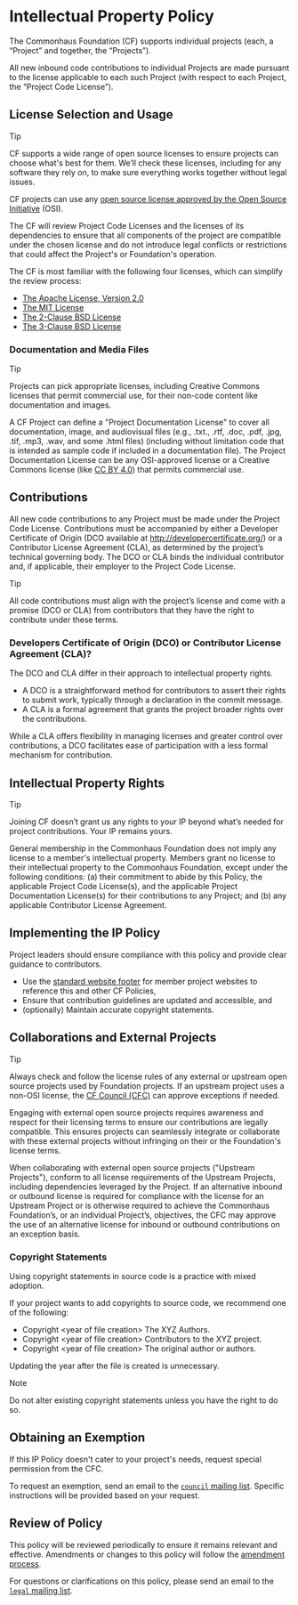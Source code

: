 # Intellectual Property Policy

The Commonhaus Foundation (CF) supports individual projects (each, a “Project” and together, the “Projects”).

All new inbound code contributions to individual Projects are made pursuant to the license applicable to each such Project (with respect to each Project, the “Project Code License”).

## License Selection and Usage

> [!TIP]
> CF supports a wide range of open source licenses to ensure projects can choose what's best for them.
> We’ll check these licenses, including for any software they rely on, to make sure everything works together without legal issues.

CF projects can use any [open source license approved by the Open Source Initiative](https://opensource.org/licenses/) (OSI).

The CF will review Project Code Licenses and the licenses of its dependencies to ensure that all components of the project are compatible under the chosen license and do not introduce legal conflicts or restrictions that could affect the Project's or Foundation's operation.

The CF is most familiar with the following four licenses, which can simplify the review process:

- [The Apache License, Version 2.0](http://www.apache.org/licenses/LICENSE-2.0)
- [The MIT License](https://opensource.org/blog/license/mit)
- [The 2-Clause BSD License](https://opensource.org/blog/license/bsd-2-clause)
- [The 3-Clause BSD License](https://opensource.org/blog/license/bsd-3-clause)

### Documentation and Media Files

> [!TIP]
> Projects can pick appropriate licenses, including Creative Commons licenses that permit commercial use, for their non-code content like documentation and images.

A CF Project can define a "Project Documentation License" to cover all documentation, image, and audiovisual files (e.g., .txt., .rtf, .doc, .pdf, .jpg, .tif, .mp3, .wav, and some .html files) (including without limitation code that is intended as sample code if included in a documentation file).
The Project Documentation License can be any OSI-approved license or a Creative Commons license (like [CC BY 4.0](http://creativecommons.org/licenses/by/4.0/)) that permits commercial use.

## Contributions

All new code contributions to any Project must be made under the Project Code License.
Contributions must be accompanied by either a Developer Certificate of Origin (DCO available at <http://developercertificate.org/>) or a Contributor License Agreement (CLA), as determined by the project’s technical governing body.
The DCO or CLA binds the individual contributor and, if applicable, their employer to the Project Code License.

> [!TIP]
> All code contributions must align with the project’s license and come with a promise (DCO or CLA) from contributors that they have the right to contribute under these terms.

### Developers Certificate of Origin (DCO) or Contributor License Agreement (CLA)?

The DCO and CLA differ in their approach to intellectual property rights.

- A DCO is a straightforward method for contributors to assert their rights to submit work, typically through a declaration in the commit message.
- A CLA is a formal agreement that grants the project broader rights over the contributions.

While a CLA offers flexibility in managing licenses and greater control over contributions, a DCO facilitates ease of participation with a less formal mechanism for contribution.

## Intellectual Property Rights

> [!TIP]
> Joining CF doesn’t grant us any rights to your IP beyond what’s needed for project contributions. Your IP remains yours.

General membership in the Commonhaus Foundation does not imply any license to a member's intellectual property.
Members grant no license to their intellectual property to the Commonhaus Foundation, except under the following conditions:
(a) their commitment to abide by this Policy, the applicable Project Code License(s), and the applicable Project Documentation License(s) for their contributions to any Project; and
(b) any applicable Contributor License Agreement.

## Implementing the IP Policy

Project leaders should ensure compliance with this policy and provide clear guidance to contributors.

- Use the [standard website footer][] for member project websites to reference this and other CF Policies,
- Ensure that contribution guidelines are updated and accessible, and
- (optionally) Maintain accurate copyright statements.

## Collaborations and External Projects

> [!TIP]
> Always check and follow the license rules of any external or upstream open source projects used by Foundation projects.
> If an upstream project uses a non-OSI license, the [CF Council (CFC)][cfc] can approve exceptions if needed.

Engaging with external open source projects requires awareness and respect for their licensing terms to ensure our contributions are legally compatible.
This ensures projects can seamlessly integrate or collaborate with these external projects without infringing on their or the Foundation's license terms.

When collaborating with external open source projects ("Upstream Projects"), conform to all license requirements of the Upstream Projects, including dependencies leveraged by the Project.
If an alternative inbound or outbound license is required for compliance with the license for an Upstream Project or is otherwise required to achieve the Commonhaus Foundation’s, or an individual Project’s, objectives, the CFC may approve the use of an alternative license for inbound or outbound contributions on an exception basis.

### Copyright Statements

Using copyright statements in source code is a practice with mixed adoption.

If your project wants to add copyrights to source code, we recommend one of the following:

- Copyright &lt;year of file creation> The XYZ Authors.
- Copyright &lt;year of file creation> Contributors to the XYZ project.
- Copyright &lt;year of file creation> The original author or authors.

Updating the year after the file is created is unnecessary.

> [!NOTE]
> Do not alter existing copyright statements unless you have the right to do so.

## Obtaining an Exemption

If this IP Policy doesn't cater to your project's needs, request special permission from the CFC.

To request an exemption, send an email to the [`council` mailing list][CONTACTS.yaml].
Specific instructions will be provided based on your request.

## Review of Policy

This policy will be reviewed periodically to ensure it remains relevant and effective.
Amendments or changes to this policy will follow the [amendment process][].

For questions or clarifications on this policy, please send an email to the [`legal` mailing list][CONTACTS.yaml].

[CONTACTS.yaml]: https://github.com/commonhaus/foundation/blob/main/CONTACTS.yaml
[amendment process]: ../bylaws/9-amendments.md
[cfc]: ../bylaws/4-cf-council.md "CF Council"
[standard website footer]: https://github.com/commonhaus/foundation/blob/main/templates/website-footer.md "CF website footers"
